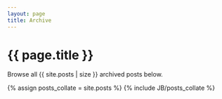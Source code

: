 ```yaml
---
layout: page
title: Archive
---
```


<h1>{{ page.title }}</h1>

Browse all {{ site.posts | size }} archived posts below.

<div>
{% assign posts_collate = site.posts %}
{% include JB/posts_collate %}
</div>